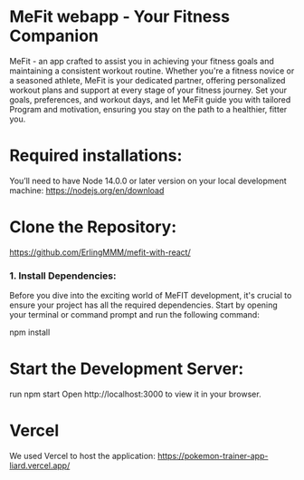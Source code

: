 # MeFit webapp -  Your Fitness Companion
MeFit - an app crafted to assist you in achieving your fitness goals and maintaining a consistent workout routine. Whether you're a fitness novice or a seasoned athlete, MeFit is your dedicated partner, offering personalized workout plans and support at every stage of your fitness journey. Set your goals, preferences, and workout days, and let MeFit guide you with tailored Program and motivation, ensuring you stay on the path to a healthier, fitter you. 

# Required installations:
You’ll need to have Node 14.0.0 or later version on your local development machine: 
https://nodejs.org/en/download

# Clone the Repository:
https://github.com/ErlingMMM/mefit-with-react/

### 1. Install Dependencies:
Before you dive into the exciting world of MeFIT development, it's crucial to ensure your project has all the required dependencies. Start by opening your terminal or command prompt and run the following command:

npm install

# Start the Development Server:
run npm start
Open http://localhost:3000 to view it in your browser.

# Vercel
We used Vercel to host the application: https://pokemon-trainer-app-liard.vercel.app/
